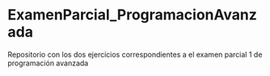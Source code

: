 # ExamenParcial_ProgramacionAvanzada
Repositorio con los dos ejercicios correspondientes a el examen parcial 1 de programación avanzada
